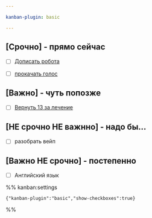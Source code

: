 ```yaml
---

kanban-plugin: basic

---
```


## [Срочно] - прямо сейчас

- [ ] [Дописать робота](Дописать%20робота.md)
- [ ] [прокачать голос](_Task/Голос.md)


## [Важно] - чуть попозже

- [ ] [Вернуть 13 за лечение](Вернуть%2013%20за%20лечение.md)


## [НЕ срочно НЕ важнно] - надо бы...

- [ ] разобрать вейп


## [Важно НЕ срочно] - постепенно

- [ ] Английский язык




%% kanban:settings
```
{"kanban-plugin":"basic","show-checkboxes":true}
```
%%
